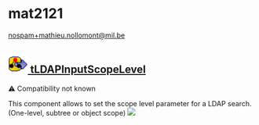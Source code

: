 # mat2121
  <nospam+mathieu.nollomont@mil.be>

## <a href='./components/tLDAPInputScopeLevel/readme.md'><img src='./components/tLDAPInputScopeLevel/logo.jpg' width='40' height='40'> tLDAPInputScopeLevel</a>
 :warning: Compatibility not known

This component allows to set the scope level parameter for a LDAP search.
(One-level, subtree or object scope)
<img src='./components/tLDAPInputScopeLevel/sample.jpg'>
